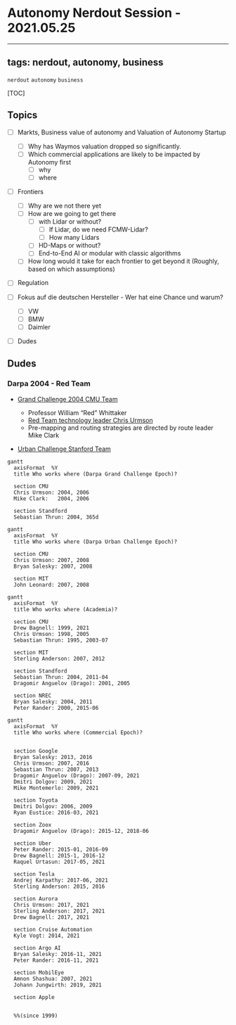 # Autonomy Nerdout Session - 2021.05.25

---
tags: nerdout, autonomy, business
---

`nerdout` `autonomy` `business`

[TOC]

## Topics

- [ ] Markts, Business value of autonomy and Valuation of Autonomy Startup
    - [ ] Why has Waymos valuation dropped so significantly.
    - [ ] Which commercial applications are likely to be impacted by Autonomy first
        - [ ] why
        - [ ] where

- [ ] Frontiers
    - [ ] Why are we not there yet
    - [ ] How are we going to get there
        - [ ] with Lidar or without?
            - [ ] If Lidar, do we need FCMW-Lidar?
            - [ ] How many Lidars
        - [ ] HD-Maps or without?
        - [ ] End-to-End AI or modular with classic algorithms
    - [ ] How long would it take for each frontier to get beyond it (Roughly, based on which assumptions)

- [ ] Regulation
- [ ] Fokus auf die deutschen Hersteller - Wer hat eine Chance und warum?
    - [ ] VW
    - [ ] BMW
    - [ ] Daimler

- [ ] Dudes


## Dudes


### Darpa 2004 - Red Team

* [Grand Challenge 2004 CMU Team](https://www.cmu.edu/cmtoday/issues/april-2004-issue/feature-stories/the-red-team/index.html)
    * Professor William “Red” Whittaker
    * [Red Team technology leader Chris Urmson](https://www.ri.cmu.edu/ri-people/christopher-urmson/)
    * Pre-mapping and routing strategies are directed by route leader Mike Clark

* [Urban Challenge Stanford Team](https://cs.stanford.edu/group/roadrunner/team.html)



```mermaid
gantt
  axisFormat  %Y
  title Who works where (Darpa Grand Challenge Epoch)?
  
  section CMU
  Chris Urmson: 2004, 2006
  Mike Clark:   2004, 2006
 
  section Standford
  Sebastian Thrun: 2004, 365d
```

```mermaid
gantt
  axisFormat  %Y
  title Who works where (Darpa Urban Challenge Epoch)?
  
  section CMU
  Chris Urmson: 2007, 2008
  Bryan Salesky: 2007, 2008
  
  section MIT
  John Leonard: 2007, 2008

```

```mermaid
gantt
  axisFormat  %Y
  title Who works where (Academia)?
  
  section CMU
  Drew Bagnell: 1999, 2021
  Chris Urmson: 1998, 2005
  Sebastian Thrun: 1995, 2003-07
  
  section MIT
  Sterling Anderson: 2007, 2012
 
  section Standford
  Sebastian Thrun: 2004, 2011-04
  Dragomir Anguelov (Drago): 2001, 2005

  section NREC
  Bryan Salesky: 2004, 2011
  Peter Rander: 2000, 2015-06
```


```mermaid
gantt
  axisFormat  %Y
  title Who works where (Commercial Epoch)?
  

  section Google
  Bryan Salesky: 2013, 2016
  Chris Urmson: 2007, 2016
  Sebastian Thrun: 2007, 2013
  Dragomir Anguelov (Drago): 2007-09, 2021
  Dmitri Dolgov: 2009, 2021
  Mike Montemerlo: 2009, 2021
  
  section Toyota
  Dmitri Dolgov: 2006, 2009
  Ryan Eustice: 2016-03, 2021
  
  section Zoox
  Dragomir Anguelov (Drago): 2015-12, 2018-06
 
  section Uber
  Peter Rander: 2015-01, 2016-09
  Drew Bagnell: 2015-1, 2016-12
  Raquel Urtasun: 2017-05, 2021
  
  section Tesla
  Andrej Karpathy: 2017-06, 2021
  Sterling Anderson: 2015, 2016
  
  section Aurora
  Chris Urmson: 2017, 2021
  Sterling Anderson: 2017, 2021
  Drew Bagnell: 2017, 2021

  section Cruise Automation
  Kyle Vogt: 2014, 2021
  
  section Argo AI
  Bryan Salesky: 2016-11, 2021
  Peter Rander: 2016-11, 2021
  
  section MobilEye
  Amnon Shashua: 2007, 2021
  Johann Jungwirth: 2019, 2021
  
  section Apple
  
  
  %%(since 1999)
```